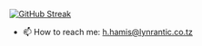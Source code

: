 <!-- [![](https://github-readme-stats.vercel.app/api?username=hamis-juma&theme=dark)](https://github.com/hamis-juma/github-readme-stats) -->

[![GitHub Streak](http://github-readme-streak-stats.herokuapp.com?user=hamis-juma&theme=dark&background=000000)](https://git.io/streak-stats)

<!-- [![Top Langs](https://github-readme-stats.vercel.app/api/top-langs/?username=hamis-juma)](https://github.com/hamis-juma/github-readme-stats) -->

- 📫 How to reach me: h.hamis@lynrantic.co.tz

<!-- ### Hi there 👋


**hamis-juma/hamis-juma** is a ✨ _special_ ✨ repository because its `README.md` (this file) appears on your GitHub profile.

Here are some ideas to get you started:

- 🔭 I’m currently working on ...
- 🌱 I’m currently learning ...
- 👯 I’m looking to collaborate on ...
- 🤔 I’m looking for help with ...
- 💬 Ask me about ...
- 📫 How to reach me: ...
- 😄 Pronouns: ...
- ⚡ Fun fact: ...
-->
